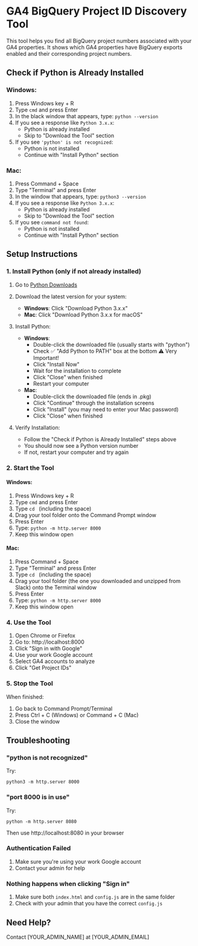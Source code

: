 # GA4 BigQuery Project ID Discovery Tool

This tool helps you find all BigQuery project numbers associated with your GA4 properties. It shows which GA4 properties have BigQuery exports enabled and their corresponding project numbers.

## Check if Python is Already Installed

### Windows:
1. Press Windows key + R
2. Type `cmd` and press Enter
3. In the black window that appears, type: `python --version`
4. If you see a response like `Python 3.x.x`:
   - Python is already installed
   - Skip to "Download the Tool" section
5. If you see `'python' is not recognized`:
   - Python is not installed
   - Continue with "Install Python" section

### Mac:
1. Press Command + Space
2. Type "Terminal" and press Enter
3. In the window that appears, type: `python3 --version`
4. If you see a response like `Python 3.x.x`:
   - Python is already installed
   - Skip to "Download the Tool" section
5. If you see `command not found`:
   - Python is not installed
   - Continue with "Install Python" section

## Setup Instructions

### 1. Install Python (only if not already installed)
1. Go to [Python Downloads](https://www.python.org/downloads/)
2. Download the latest version for your system:
   - **Windows**: Click "Download Python 3.x.x"
   - **Mac**: Click "Download Python 3.x.x for macOS"
3. Install Python:
   - **Windows**: 
     - Double-click the downloaded file (usually starts with "python")
     - Check ✅ "Add Python to PATH" box at the bottom ⚠️ Very Important!
     - Click "Install Now"
     - Wait for the installation to complete
     - Click "Close" when finished
     - Restart your computer
   - **Mac**: 
     - Double-click the downloaded file (ends in .pkg)
     - Click "Continue" through the installation screens
     - Click "Install" (you may need to enter your Mac password)
     - Click "Close" when finished

4. Verify Installation:
   - Follow the "Check if Python is Already Installed" steps above
   - You should now see a Python version number
   - If not, restart your computer and try again

### 2. Start the Tool
#### Windows:
1. Press Windows key + R
2. Type `cmd` and press Enter
3. Type `cd ` (including the space)
4. Drag your tool folder onto the Command Prompt window
5. Press Enter
6. Type: `python -m http.server 8000`
7. Keep this window open

#### Mac:
1. Press Command + Space
2. Type "Terminal" and press Enter
3. Type `cd ` (including the space)
4. Drag your tool folder (the one you downloaded and unzipped from Slack) onto the Terminal window
5. Press Enter
6. Type: `python -m http.server 8000`
7. Keep this window open

### 4. Use the Tool
1. Open Chrome or Firefox
2. Go to: http://localhost:8000
3. Click "Sign in with Google"
4. Use your work Google account
5. Select GA4 accounts to analyze
6. Click "Get Project IDs"

### 5. Stop the Tool
When finished:
1. Go back to Command Prompt/Terminal
2. Press Ctrl + C (Windows) or Command + C (Mac)
3. Close the window

## Troubleshooting

### "python is not recognized"
Try:
```
python3 -m http.server 8000
```

### "port 8000 is in use"
Try:
```
python -m http.server 8080
```
Then use http://localhost:8080 in your browser

### Authentication Failed
1. Make sure you're using your work Google account
2. Contact your admin for help

### Nothing happens when clicking "Sign in"
1. Make sure both `index.html` and `config.js` are in the same folder
2. Check with your admin that you have the correct `config.js`

## Need Help?
Contact [YOUR_ADMIN_NAME] at [YOUR_ADMIN_EMAIL]
